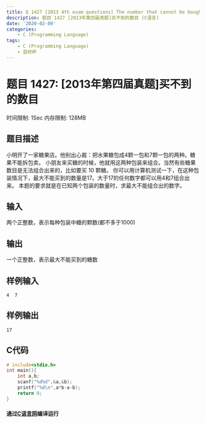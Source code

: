 ```yaml
---
title: Q 1427 [2013 4th exam questions] The number that cannot be bought (C Language)
description: 题目 1427 [2013年第四届真题]买不到的数目 (C语言)
date: '2020-02-09'
categories:
    - C (Programming Language)
tags:
    - C (Programming Language)
    - 蓝桥杯
---
```


# 题目 1427: \[2013年第四届真题\]买不到的数目
时间限制: 1Sec 内存限制: 128MB
## 题目描述
小明开了一家糖果店。他别出心裁：把水果糖包成4颗一包和7颗一包的两种。糖果不能拆包卖。
小朋友来买糖的时候，他就用这两种包装来组合。当然有些糖果数目是无法组合出来的，比如要买  10  颗糖。
你可以用计算机测试一下，在这种包装情况下，最大不能买到的数量是17。大于17的任何数字都可以用4和7组合出来。
本题的要求就是在已知两个包装的数量时，求最大不能组合出的数字。
## 输入
两个正整数，表示每种包装中糖的颗数(都不多于1000) 
## 输出
一个正整数，表示最大不能买到的糖数 
## 样例输入
```
4  7 
```
## 样例输出
```
17
```
## C代码
```c
# include<stdio.h>
int main(){
	int a,b;
	scanf("%d%d",&a,&b);
	printf("%d\n",a*b-a-b);
	return 0;
}
```
#### 通过[C语言网](https://www.dotcpp.com/)编译运行